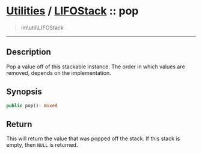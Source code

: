 # [Utilities](util.md) / [LIFOStack](util-LIFOStack.md) :: pop
 > im\util\LIFOStack
____

## Description
Pop a value off of this stackable instance.
The order in which values are removed, depends on
the implementation.

## Synopsis
```php
public pop(): mixed
```

## Return
This will return the value that was popped off the stack.
If this stack is empty, then `NULL` is returned.
